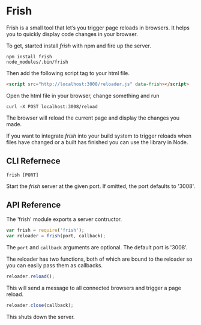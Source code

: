 Frish
=====

Frish is a small tool that let’s you trigger page reloads in browsers.
It helps you to quickly display code changes in your browser.

To get, started install *frish* with npm and fire up the server.

```
npm install frish
node_modules/.bin/frish
```

Then add the following script tag to your html file.
```html
<script src="http://localhost:3008/reloader.js" data-frish></script>
```

Open the html file in your browser, change something and run
```
curl -X POST localhost:3008/reload
```

The browser will reload the current page and display the changes you
made.

If you want to integrate *frish* into your build system to trigger
reloads when files have changed or a built has finished you can use
the library in Node.


CLI Refernece
-------------

```
frish [PORT]
```

Start the *frish* server at the given port. If omitted, the port
defaults to '3008'.


API Reference
-------------

The 'frish' module exports a server contructor.

```js
var frish = require('frish');
var reloader = frish(port, callback);
```

The `port` and `callback` arguments are optional. The default port is
'3008'.

The reloader has two functions, both of which are bound to the reloader
so you can easily pass them as callbacks.

```js
reloader.reload();
```

This will send a message to all connected browsers and trigger a page
reload.

```js
reloader.close(callback);
```

This shuts down the server.
